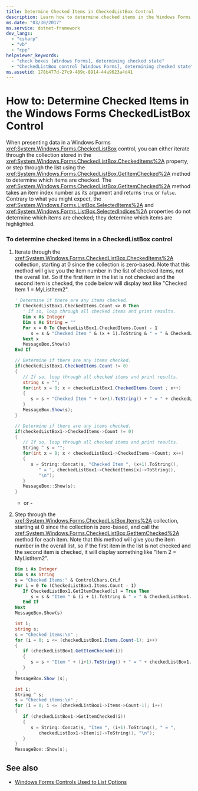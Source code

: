```yaml
---
title: Determine Checked Items in CheckedListBox Control
description: Learn how to determine checked items in the Windows Forms CheckedListBox control by iterating through the collection stored in the CheckedItems property.
ms.date: "03/30/2017"
ms.service: dotnet-framework
dev_langs: 
  - "csharp"
  - "vb"
  - "cpp"
helpviewer_keywords: 
  - "check boxes [Windows Forms], determining checked state"
  - "CheckedListBox control [Windows Forms], determining checked state"
ms.assetid: 178b477d-27c9-489c-8914-44a9623a4d41
---
```

# How to: Determine Checked Items in the Windows Forms CheckedListBox Control

When presenting data in a Windows Forms <xref:System.Windows.Forms.CheckedListBox> control, you can either iterate through the collection stored in the <xref:System.Windows.Forms.CheckedListBox.CheckedItems%2A> property, or step through the list using the <xref:System.Windows.Forms.CheckedListBox.GetItemChecked%2A> method to determine which items are checked. The <xref:System.Windows.Forms.CheckedListBox.GetItemChecked%2A> method takes an item index number as its argument and returns `true` or `false`. Contrary to what you might expect, the <xref:System.Windows.Forms.ListBox.SelectedItems%2A> and <xref:System.Windows.Forms.ListBox.SelectedIndices%2A> properties do not determine which items are checked; they determine which items are highlighted.

### To determine checked items in a CheckedListBox control

1. Iterate through the <xref:System.Windows.Forms.CheckedListBox.CheckedItems%2A> collection, starting at 0 since the collection is zero-based. Note that this method will give you the item number in the list of checked items, not the overall list. So if the first item in the list is not checked and the second item is checked, the code below will display text like "Checked Item 1 = MyListItem2".

    ```vb
    ' Determine if there are any items checked.
    If CheckedListBox1.CheckedItems.Count <> 0 Then
       ' If so, loop through all checked items and print results.
       Dim x As Integer
       Dim s As String = ""
       For x = 0 To CheckedListBox1.CheckedItems.Count - 1
          s = s & "Checked Item " & (x + 1).ToString & " = " & CheckedListBox1.CheckedItems(x).ToString & ControlChars.CrLf
       Next x
       MessageBox.Show(s)
    End If
    ```

    ```csharp
    // Determine if there are any items checked.
    if(checkedListBox1.CheckedItems.Count != 0)
    {
       // If so, loop through all checked items and print results.
       string s = "";
       for(int x = 0; x < checkedListBox1.CheckedItems.Count ; x++)
       {
          s = s + "Checked Item " + (x+1).ToString() + " = " + checkedListBox1.CheckedItems[x].ToString() + "\n";
       }
       MessageBox.Show(s);
    }
    ```

    ```cpp
    // Determine if there are any items checked.
    if(checkedListBox1->CheckedItems->Count != 0)
    {
       // If so, loop through all checked items and print results.
       String ^ s = "";
       for(int x = 0; x < checkedListBox1->CheckedItems->Count; x++)
       {
          s = String::Concat(s, "Checked Item ", (x+1).ToString(),
             " = ", checkedListBox1->CheckedItems[x]->ToString(),
             "\n");
       }
       MessageBox::Show(s);
    }
    ```

     - or -

2. Step through the <xref:System.Windows.Forms.CheckedListBox.Items%2A> collection, starting at 0 since the collection is zero-based, and call the <xref:System.Windows.Forms.CheckedListBox.GetItemChecked%2A> method for each item. Note that this method will give you the item number in the overall list, so if the first item in the list is not checked and the second item is checked, it will display something like "Item 2 = MyListItem2".

    ```vb
    Dim i As Integer
    Dim s As String
    s = "Checked Items:" & ControlChars.CrLf
    For i = 0 To (CheckedListBox1.Items.Count - 1)
       If CheckedListBox1.GetItemChecked(i) = True Then
          s = s & "Item " & (i + 1).ToString & " = " & CheckedListBox1.Items(i).ToString & ControlChars.CrLf
       End If
    Next
    MessageBox.Show(s)
    ```

    ```csharp
    int i;
    string s;
    s = "Checked items:\n" ;
    for (i = 0; i <= (checkedListBox1.Items.Count-1); i++)
    {
       if (checkedListBox1.GetItemChecked(i))
       {
          s = s + "Item " + (i+1).ToString() + " = " + checkedListBox1.Items[i].ToString() + "\n";
       }
    }
    MessageBox.Show (s);
    ```

    ```cpp
    int i;
    String ^ s;
    s = "Checked items:\n" ;
    for (i = 0; i <= (checkedListBox1->Items->Count-1); i++)
    {
       if (checkedListBox1->GetItemChecked(i))
       {
          s = String::Concat(s, "Item ", (i+1).ToString(), " = ",
             checkedListBox1->Item[i]->ToString(), "\n");
       }
    }
    MessageBox::Show(s);
    ```

## See also

- [Windows Forms Controls Used to List Options](windows-forms-controls-used-to-list-options.md)
